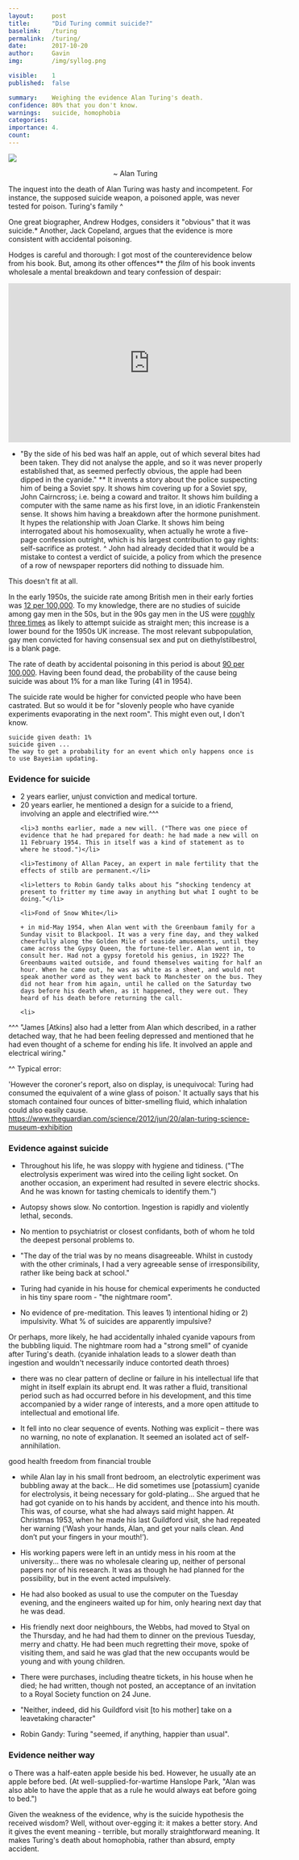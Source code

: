 ```yaml
---
layout: 	post
title:  	"Did Turing commit suicide?"
baselink:	/turing
permalink:	/turing/
date:   	2017-10-20
author:		Gavin	
img:		/img/syllog.png

visible:	1
published: 	false

summary:	Weighing the evidence Alan Turing's death.
confidence: 80% that you don't know.
warnings: 	suicide, homophobia
categories: 
importance: 4.
count: 		
---
```



<img src="/img/syllog.png"></a>
<center>~ Alan Turing</center>


The inquest into the death of Alan Turing was hasty and incompetent. For instance, the supposed suicide weapon, a poisoned apple, was never tested for poison. Turing's family ^

One great biographer, Andrew Hodges, considers it "obvious" that it was suicide.* Another, Jack Copeland, argues that the evidence is more consistent with accidental poisoning.

Hodges is careful and thorough: I got most of the counterevidence below from his book. But, among its other offences** the <i>film</i> of his book invents wholesale a mental breakdown and teary confession of despair:

<iframe width="560" height="315" src="https://www.youtube.com/embed/zdyGvz2DSd8" frameborder="0" allowfullscreen></iframe>

* "By the side of his bed was half an apple, out of which several bites had been taken. They did not analyse the apple, and so it was never properly established that, as seemed perfectly obvious, the apple had been dipped in the cyanide."
**  It invents a story about the police suspecting him of being a Soviet spy. It shows him covering up for a Soviet spy, John Cairncross; i.e. being a coward and traitor. It shows him building a computer with the same name as his first love, in an idiotic Frankenstein sense. It shows him having a breakdown after the hormone punishment. It hypes the relationship with Joan Clarke. It shows him being interrogated about his homosexuality, when actually he wrote a five-page confession outright, which is his largest contribution to gay rights: self-sacrifice as protest.
^ John had already decided that it would be a mistake to contest a verdict of suicide, a policy from which the presence of a row of newspaper reporters did nothing to dissuade him.

This doesn't fit at all.

In the early 1950s, the suicide rate among British men in their early forties was 
<a href="https://oup.silverchair-cdn.com/oup/backfile/Content_public/Journal/ije/39/6/10.1093_ije_dyq094/1/m_dyq094f3a.gif?Expires=1505678487&Signature=VCigV0ecvJUK5eIzdFDpm4hEH5gGdVCliOPEL0K8LZDwy9LYr8Tr~qHYcxZEIn8r7dcADLJIxiRCqDIimLxhsuYu-KD~uMmJIFffJr6xyPhl59eocUAnRSHV1TjsKGp6sptga4VTuOzFoUNxNZF2ENkLJxt6~TnfAh~3cmkxSu024m-UPF-LbQpKC9GxsopuaK1JAev0jbxTLIFSnYPgTia7q3OUgi0OWrJ3FtKjbxUJZ1tpm5QIgc83umqnkKB42mPQ6pWbg2A1aIm538efRON2GQJJUc0W-UQfhsCbOGSQH1eLPlWvIeDrOOnCd6uv9NCd2~4c~tqguKSdvLXS7A__&Key-Pair-Id=APKAIUCZBIA4LVPAVW3Q">12 per 100,000</a>. To my knowledge, there are no studies of suicide among gay men in the 50s, but in the 90s gay men in the US were <a href="https://www.ncbi.nlm.nih.gov/pmc/articles/PMC1447240/ ">roughly three times</a> as likely to attempt suicide as straight men; this increase is a lower bound for the 1950s UK increase. The most relevant subpopulation, gay men convicted for having consensual sex and put on diethylstilbestrol, is a blank page.

The rate of death by accidental poisoning in this period is about <a href="https://www.ons.gov.uk/ons/rel/hsq/health-statistics-quarterly/no--18--summer-2003/twentieth-century-mortality-trends-in-england-and-wales.pdf">90 per 100,000</a>.
Having been found dead, the probability of the cause being suicide was about 1% for a man like Turing (41 in 1954). 

The suicide rate would be higher for convicted people who have been castrated. But so would it be for "slovenly people who have cyanide experiments evaporating in the next room". This might even out, I don't know.



    suicide given death: 1%
    suicide given ...
    The way to get a probability for an event which only happens once is to use Bayesian updating.










<h3>Evidence for suicide</h3>

<ul>
	<li>2 years earlier, unjust conviction and medical torture.</li>
	<li>20 years earlier, he mentioned a design for a suicide to a friend, involving an apple and electrified wire.^^^</li>

	<li>3 months earlier, made a new will. ("There was one piece of evidence that he had prepared for death: he had made a new will on 11 February 1954. This in itself was a kind of statement as to where he stood.")</li>

	<li>Testimony of Allan Pacey, an expert in male fertility that the effects of stilb are permanent.</li>

	<li>letters to Robin Gandy talks about his “shocking tendency at present to fritter my time away in anything but what I ought to be doing.”</li>

	<li>Fond of Snow White</li>

	+ in mid-May 1954, when Alan went with the Greenbaum family for a Sunday visit to Blackpool. It was a very fine day, and they walked cheerfully along the Golden Mile of seaside amusements, until they came across the Gypsy Queen, the fortune-teller. Alan went in, to consult her. Had not a gypsy foretold his genius, in 1922? The Greenbaums waited outside, and found themselves waiting for half an hour. When he came out, he was as white as a sheet, and would not speak another word as they went back to Manchester on the bus. They did not hear from him again, until he called on the Saturday two days before his death when, as it happened, they were out. They heard of his death before returning the call.

	<li>
</ul>



^^^ "James [Atkins] also had a letter from Alan which described, in a rather detached way, that he had been feeling depressed and mentioned that he had even thought of a scheme for ending his life. It involved an apple and electrical wiring."

^^ Typical error:

'However the coroner's report, also on display, is unequivocal: Turing had consumed the equivalent of a wine glass of poison.' It actually says that his stomach contained four ounces of bitter-smelling fluid, which inhalation could also easily cause.
https://www.theguardian.com/science/2012/jun/20/alan-turing-science-museum-exhibition


<h3>Evidence against suicide</h3>

- Throughout his life, he was sloppy with hygiene and tidiness. ("The electrolysis experiment was wired into the ceiling light socket. On another occasion, an experiment had resulted in severe electric shocks. And he was known for tasting chemicals to identify them.")

- Autopsy shows slow. No contortion. Ingestion is rapidly and violently lethal, seconds.

- No mention to psychiatrist or closest confidants, both of whom he told the deepest personal problems to.

- "The day of the trial was by no means disagreeable. Whilst in custody with the other criminals, I had a very agreeable sense of irresponsibility, rather like being back at school." 
- Turing had cyanide in his house for chemical experiments he conducted in his tiny spare room - "the nightmare room".

- No evidence of pre-meditation.
This leaves 1) intentional hiding or 2) impulsivity. What % of suicides are apparently impulsive?

Or perhaps, more likely, he had accidentally inhaled cyanide vapours from the bubbling liquid. The nightmare room had a "strong smell" of cyanide after Turing's death. (cyanide inhalation leads to a slower death than ingestion and wouldn't necessarily induce contorted death throes)

- there was no clear pattern of decline or failure in his intellectual life that might in itself explain its abrupt end. It was rather a fluid, transitional period such as had occurred before in his development, and this time accompanied by a wider range of interests, and a more open attitude to intellectual and emotional life.

- It fell into no clear sequence of events. Nothing was explicit – there was no warning, no note of explanation. It seemed an isolated act of self-annihilation. 

good health 
freedom from financial trouble

- while Alan lay in his small front bedroom, an electrolytic experiment was bubbling away at the back... He did sometimes use [potassium] cyanide for electrolysis, it being necessary for gold-plating... She argued that he had got cyanide on to his hands by accident, and thence into his mouth. This was, of course, what she had always said might happen. At Christmas 1953, when he made his last Guildford visit, she had repeated her warning (‘Wash your hands, Alan, and get your nails clean. And don’t put your fingers in your mouth!’).

- His working papers were left in an untidy mess in his room at the university... there was no wholesale clearing up, neither of personal papers nor of his research. It was as though he had planned for the possibility, but in the event acted impulsively.

- He had also booked as usual to use the computer on the Tuesday evening, and the engineers waited up for him, only hearing next day that he was dead. 

- His friendly next door neighbours, the Webbs, had moved to Styal on the Thursday, and he had had them to dinner on the previous Tuesday, merry and chatty. He had been much regretting their move, spoke of visiting them, and said he was glad that the new occupants would be young and with young children. 

- There were purchases, including theatre tickets, in his house when he died; he had written, though not posted, an acceptance of an invitation to a Royal Society function on 24 June. 

- "Neither, indeed, did his Guildford visit [to his mother] take on a leavetaking character"

-  Robin Gandy: Turing "seemed, if anything, happier than usual".



<h3>Evidence neither way</h3>

o  There was a half-eaten apple beside his bed. However, he usually ate an apple before bed. (At well-supplied-for-wartime Hanslope Park, "Alan was also able to have the apple that as a rule he would always eat before going to bed.")





Given the weakness of the evidence, why is the suicide hypothesis the received wisdom? Well, without over-egging it: it makes a better story. And it gives the event meaning - terrible, but morally straightforward meaning. It makes Turing's death about homophobia, rather than absurd, empty accident.